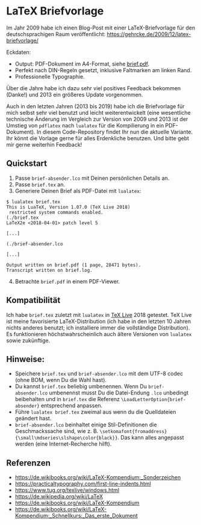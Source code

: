 # LaTeX Briefvorlage

Im Jahr 2009 habe ich einen Blog-Post mit einer LaTeX-Briefvorlage für den deutschsprachigen Raum veröffentlicht: https://gehrcke.de/2009/12/latex-briefvorlage/

Eckdaten:

- Output: PDF-Dokument im A4-Format, siehe [brief.pdf](https://github.com/jgehrcke/latex-briefvorlage/blob/master/brief.pdf).
- Perfekt nach DIN-Regeln gesetzt, inklusive Faltmarken am linken Rand.
- Professionelle Typographie.

Über die Jahre habe ich dazu sehr viel positives Feedback bekommen (Danke!) und 2013 ein größeres Update vorgenommen.

Auch in den letzten Jahren (2013 bis 2019) habe ich die Briefvorlage für mich selbst sehr viel benutzt und leicht weiterentwickelt (eine wesentliche technische Änderung im Vergleich zur Version von 2009 und 2013 ist der Umstieg von `pdflatex` nach `lualatex` für die Kompilierung in ein PDF-Dokument).
In diesem Code-Repository findet Ihr nun die aktuelle Variante.
Ihr könnt die Vorlage gerne für alles Erdenkliche benutzen.
Und bitte gebt mir gerne weiterhin Feedback!


## Quickstart

1. Passe `brief-absender.lco` mit Deinen persönlichen Details an.
2. Passe `brief.tex` an.
3. Generiere Deinen Brief als PDF-Datei mit `lualatex`:

```
$ lualatex brief.tex
This is LuaTeX, Version 1.07.0 (TeX Live 2018)
 restricted system commands enabled.
(./brief.tex
LaTeX2e <2018-04-01> patch level 5

[...]

(./brief-absender.lco

[...]

Output written on brief.pdf (1 page, 28471 bytes).
Transcript written on brief.log.
```

4. Betrachte `brief.pdf` in einem PDF-Viewer.


## Kompatibilität

Ich habe `brief.tex` zuletzt mit `lualatex` in [TeX Live](https://www.tug.org/texlive/) 2018 getestet.
TeX Live ist meine favorisierte LaTeX-Distribution (ich habe in den letzten 10 Jahren nichts anderes benutzt; ich installiere immer die vollständige Distribution).
Es funktionieren höchstwahrscheinlich auch ältere Versionen von `lualatex` sowie zukünftige.

## Hinweise:

- Speichere `brief.tex` und `brief-absender.lco` mit dem UTF-8 codec (ohne BOM, wenn Du die Wahl hast).
- Du kannst `brief.tex` beliebig umbenennen. Wenn Du `brief-absender.lco` umbenennst musst Du die Datei-Endung `.lco` unbedingt beibehalten und in `brief.tex` die Referenz `\LoadLetterOption{brief-absender}` entsprechend anpassen.
- Führe `lualatex brief.tex` zweimal aus wenn du die Quelldateien geändert hast.
- `brief-absender.lco` beinhaltet einige Stil-Definitionen die Geschmackssache sind, wie z. B.  `\setkomafont{fromaddress}{\small\mdseries\slshape\color{black}}`. Das kann alles angepasst werden (eine Internet-Recherche hilft).


## Referenzen

- https://de.wikibooks.org/wiki/LaTeX-Kompendium:_Sonderzeichen
- https://practicaltypography.com/first-line-indents.html
- https://www.tug.org/texlive/windows.html
- https://de.wikipedia.org/wiki/LaTeX
- https://de.wikibooks.org/wiki/LaTeX-Kompendium
- https://de.wikibooks.org/wiki/LaTeX-Kompendium:_Schnellkurs:_Das_erste_Dokument